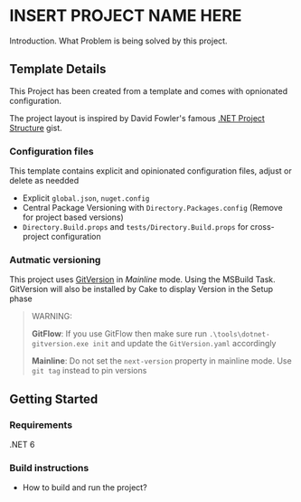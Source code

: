 # INSERT PROJECT NAME HERE
Introduction. What Problem is being solved by this project.


## Template Details
This Project has been created from a template and comes with opnionated configuration.

The project layout is inspired by David Fowler's famous [.NET Project Structure](https://gist.github.com/davidfowl/ed7564297c61fe9ab814) gist.

### Configuration files
This template contains explicit and opinionated configuration files, adjust or delete as needded

* Explicit `global.json`, `nuget.config`
* Central Package Versioning with `Directory.Packages.config` (Remove for project based versions)
* `Directory.Build.props` and `tests/Directory.Build.props` for cross-project configuration

### Autmatic versioning
This project uses [GitVersion](https://gitversion.net/) in *Mainline* mode. Using the MSBuild Task.
GitVersion will also be installed by Cake to display Version in the Setup phase

> WARNING:
> 
> **GitFlow**: If you use GitFlow then make sure run `.\tools\dotnet-gitversion.exe init` and update the `GitVersion.yaml`
> accordingly
> 
> **Mainline**: Do not set the `next-version` property in mainline mode. Use `git tag` instead to 
> pin versions



## Getting Started

### Requirements
.NET 6

### Build instructions
* How to build and run the project?
